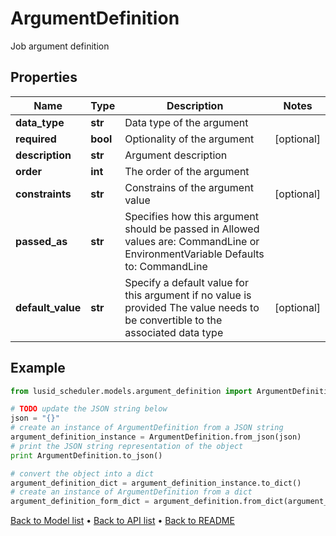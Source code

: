 # ArgumentDefinition

Job argument definition

## Properties
Name | Type | Description | Notes
------------ | ------------- | ------------- | -------------
**data_type** | **str** | Data type of the argument | 
**required** | **bool** | Optionality of the argument | [optional] 
**description** | **str** | Argument description | 
**order** | **int** | The order of the argument | 
**constraints** | **str** | Constrains of the argument value | [optional] 
**passed_as** | **str** | Specifies how this argument should be passed in  Allowed values are: CommandLine or EnvironmentVariable    Defaults to: CommandLine | 
**default_value** | **str** | Specify a default value for this argument if no value is provided  The value needs to be convertible to the associated data type | [optional] 

## Example

```python
from lusid_scheduler.models.argument_definition import ArgumentDefinition

# TODO update the JSON string below
json = "{}"
# create an instance of ArgumentDefinition from a JSON string
argument_definition_instance = ArgumentDefinition.from_json(json)
# print the JSON string representation of the object
print ArgumentDefinition.to_json()

# convert the object into a dict
argument_definition_dict = argument_definition_instance.to_dict()
# create an instance of ArgumentDefinition from a dict
argument_definition_form_dict = argument_definition.from_dict(argument_definition_dict)
```
[Back to Model list](../README.md#documentation-for-models) &#8226; [Back to API list](../README.md#documentation-for-api-endpoints) &#8226; [Back to README](../README.md)


